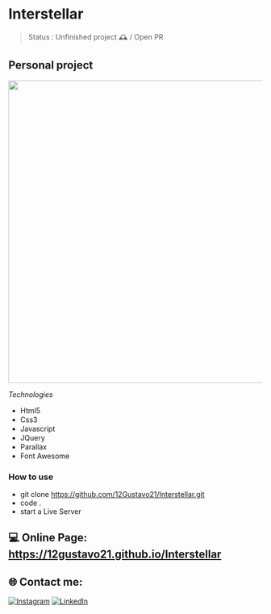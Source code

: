 # Interstellar

> Status : Unfinished project 🕰️ / Open PR

## Personal project

<img width ='600px' src ='./assets/gifs/recording.gif' />

*Technologies*

+ Html5 <img width="15px" src="https://cdn-icons-png.flaticon.com/512/4943/4943029.png" />
+ Css3 <img width="15px" src="https://cdn-icons-png.flaticon.com/512/732/732190.png" />
+ Javascript <img width="15px" src="https://cdn-icons-png.flaticon.com/128/5968/5968292.png" />
+ JQuery <img width="15px" src="https://releases.jquery.com/jquery-wp-content/themes/releases.jquery.com/i/favicon.ico" />
+ Parallax <img width="15px" src="https://cdn-icons-png.flaticon.com/128/3368/3368887.png" />
+ Font Awesome <img width="15px" src="https://fontawesome.com/images/favicon/icon.svg" /> 


### How to use
 
 - git clone https://github.com/12Gustavo21/Interstellar.git
 - code .
 - start a Live Server
 
 ## 💻 Online Page: https://12gustavo21.github.io/Interstellar

## 🌐 Contact me:
[![Instagram](https://img.shields.io/badge/Instagram-%23E4405F.svg?logo=Instagram&logoColor=white)](https://instagram.com/gualmda) [![LinkedIn](https://img.shields.io/badge/LinkedIn-%230077B5.svg?logo=linkedin&logoColor=white)](https://www.linkedin.com/in/12gustavo21)